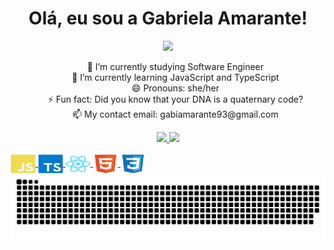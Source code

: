 <h1 align="center">Olá, eu sou a Gabriela Amarante! </h1> 

<div align="center">
<img height="200cm" src="https://media.tenor.com/Mtt_u2FtYBkAAAAC/coffee-code.gif"/>
</div>

<p>
  <ul align="center" type="none">
  <li>🔭 I’m currently studying Software Engineer 
  <li>🌱 I’m currently learning JavaScript and TypeScript 
  <li>😄 Pronouns: she/her 
  <li>⚡ Fun fact: Did you know that your DNA is a quaternary code?
  <li>📫 My contact email: gabiamarante93@gmail.com
  </ul>

<div align="center">
  <a href="https://github.com/amarantegabriela">
  <img height="150em" src="https://github-readme-stats.vercel.app/api?username=amarantegabriela&show_icons=true&theme=dracula&include_all_commits=true&count_private=true"/>
  <img height="150em" src="https://github-readme-stats.vercel.app/api/top-langs/?username=amarantegabriela&layout=compact&langs_count=7&theme=dracula"/>
</div>

  <div style="display: inline_block"><br>
  <img align="center" alt="Js" height="30" width="40" src="https://raw.githubusercontent.com/devicons/devicon/master/icons/javascript/javascript-plain.svg">
  <img align="center" alt="Ts" height="30" width="40" src="https://raw.githubusercontent.com/devicons/devicon/master/icons/typescript/typescript-plain.svg">
  <img align="center" alt="React" height="30" width="40" src="https://raw.githubusercontent.com/devicons/devicon/master/icons/react/react-original.svg">
  <img align="center" alt="HTML" height="30" width="40" src="https://raw.githubusercontent.com/devicons/devicon/master/icons/html5/html5-original.svg">
  <img align="center" alt="CSS" height="30" width="40" src="https://raw.githubusercontent.com/devicons/devicon/master/icons/css3/css3-original.svg">
</div>
  
<div align="center">
<picture>
  <source media="(prefers-color-scheme: dark)" srcset="https://raw.githubusercontent.com/larissak0/larissak0/output/github-contribution-grid-snake-dark.svg">
  <source media="(prefers-color-scheme: light)" srcset="https://raw.githubusercontent.com/larissak0/larissak0/output/github-contribution-grid-snake.svg">
  <img alt="github contribution grid snake animation" src="https://raw.githubusercontent.com/larissak0/larissak0/output/github-contribution-grid-snake.svg">
</picture>

</div> 
